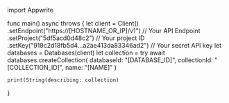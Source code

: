 import Appwrite

func main() async throws {
    let client = Client()
      .setEndpoint("https://[HOSTNAME_OR_IP]/v1") // Your API Endpoint
      .setProject("5df5acd0d48c2") // Your project ID
      .setKey("919c2d18fb5d4...a2ae413da83346ad2") // Your secret API key
    let databases = Databases(client)
    let collection = try await databases.createCollection(
        databaseId: "[DATABASE_ID]",
        collectionId: "[COLLECTION_ID]",
        name: "[NAME]"
    )

    print(String(describing: collection)
}
